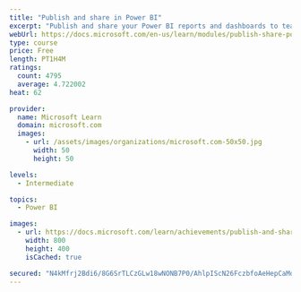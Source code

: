 ```yaml
---
title: "Publish and share in Power BI"
excerpt: "Publish and share your Power BI reports and dashboards to teammates in your organization or to everyone on the web."
webUrl: https://docs.microsoft.com/en-us/learn/modules/publish-share-power-bi/
type: course
price: Free
length: PT1H4M
ratings:
  count: 4795
  average: 4.722002
heat: 62

provider:
  name: Microsoft Learn
  domain: microsoft.com
  images:
    - url: /assets/images/organizations/microsoft.com-50x50.jpg
      width: 50
      height: 50

levels:
  - Intermediate

topics:
  - Power BI

images:
  - url: https://docs.microsoft.com/learn/achievements/publish-and-share-with-power-bi-desktop-social.png
    width: 800
    height: 400
    isCached: true

secured: "N4kMfrj2Bdi6/8G6SrTLCzGLw18wNONB7P0/AhlpIScN26FczbfoAeHepCaMoJGjEMbrZPfYVs6cGkyiTPO+El5IQrHiOTjM8zDmvOPoGXF06Do/JRX2OWOnXAU8olQ3C082AMcpKMy5x1rG3llhkVEC3qZUvCMrBQdXsdBMcwFnRaodq2jsHsvmQ7O/CH0hV9vXn03K3mxFvYNjj+ph4a4gDQp9T7DN/NwtFpkz6M9t2flmKCKwo1eYEQX34EYGzRgLTsYnF7ySVkvmcnMzmanR1pKUtbLVb2VBHqUD8v+XGfNTZ0swJh2gVsxKXqIE264LDmW1yp9Z6Hj3f3KUy52VTIECGHfX6nI8oqyBq48nz0ysUn4zqj/q9lUkow4FcWXAZxOpqpuOsxnuteyVjRX7GvsdpKZ5ENbtfOA4hUE=;WBBtd6kBfYp0x/2GXSBNMQ=="
---
```


